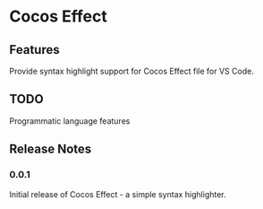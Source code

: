 # Cocos Effect

## Features

Provide syntax highlight support for Cocos Effect file for VS Code.

## TODO

Programmatic language features

## Release Notes

### 0.0.1

Initial release of Cocos Effect - a simple syntax highlighter.
